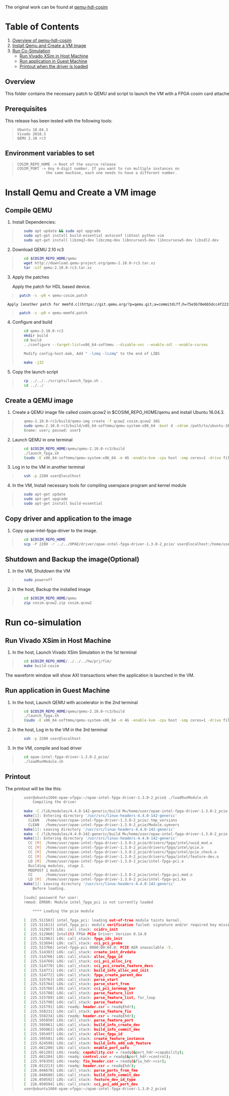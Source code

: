 <span style="display: inline-block;">
    
The original work can be found at [qemu-hdl-cosim](https://github.com/RSPwFPGAs/qemu-hdl-cosim)

# Table of Contents
1. [Overview of qemu-hdl-cosim](#overview)
2. [Install Qemu and Create a VM image](#installhost)
3. [Run Co-Simulation](#runcosim)
    - [Run Vivado XSim in Host Machine](#runxsim)
    - [Run application in Guest Machine](#runapp)
    - [Printout when the driver is loaded](#printoutdriver)

<a name="overview"></a>
Overview
----------------------------
This folder contains the necessary patch to QEMU and script to launch the VM with a FPGA cosim card attached.


Prerequisites
----------------------------
This release has been tested with the following tools:
>
>```
>Ubuntu 18.04.3
>Vivado 2018.3
>QEMU 2.10 rc3
>```

Environment variables to set
----------------------------
>
>```
>COSIM_REPO_HOME -> Root of the source release
>COSIM_PORT -> Any 4-digit number. If you want to run multiple instances on 
>              the same machine, each one needs to have a different number.
>```

<a name="installhost"></a>
# Install Qemu and Create a VM image

Compile QEMU
----------------------------
1. Install Dependencies:
>
>```bash
>    sudo apt update && sudo apt upgrade
>    sudo apt-get install build-essential autoconf libtool python vim 
>    sudo apt-get install libzmq3-dev libczmq-dev libncurses5-dev libncursesw5-dev libsdl2-dev

2. Download QEMU 2.10 rc3

>
>```bash
>    cd $COSIM_REPO_HOME/qemu
>    wget http://download.qemu-project.org/qemu-2.10.0-rc3.tar.xz
>    tar -xJf qemu-2.10.0-rc3.tar.xz

3. Apply the patches

     Apply the patch for HDL based device.
>
>   ```bash
>    patch -s -p0 < qemu-cosim.patch
>   ```

     Apply [another patch for memfd.c](https://git.qemu.org/?p=qemu.git;a=commitdiff;h=75e5b70e6b5dcc4f2219992d7cffa462aa406af0).
>
>   ```bash
>    patch -s -p0 < qemu-memfd.patch
>   ``` 

4. Configure and build

>
>```bash
>    cd qemu-2.10.0-rc3
>    mkdir build
>    cd build
>    ../configure --target-list=x86_64-softmmu --disable-vnc --enable-sdl --enable-curses
>
>    Modify config-host.mak, Add " -lzmq -lczmq" to the end of LIBS
>
>    make -j32

5. Copy the launch script

>
>```bash
>    cp ../../../scripts/launch_fpga.sh .
>    cd ../../

Create a QEMU image
----------------------------
1. Create a QEMU image file called cosim.qcow2 in $COSIM_REPO_HOME/qemu and install Ubuntu 16.04.3.

>
>```bash
>    qemu-2.10.0-rc3/build/qemu-img create -f qcow2 cosim.qcow2 16G
>    sudo qemu-2.10.0-rc3/build/x86_64-softmmu/qemu-system-x86_64 -boot d -cdrom /path/to/ubuntu-16.04.6-server-amd64.iso -smp cpus=2 -accel kvm -m 4096 -hda cosim.qcow2
>    (name: user; passwd: user)

2. Launch QEMU in one terminal

>
>```bash
>    cd $COSIM_REPO_HOME/qemu/qemu-2.10.0-rc3/build
>    ./launch_fpga.sh
>    (sudo -E x86_64-softmmu/qemu-system-x86_64 -m 4G -enable-kvm -cpu host -smp cores=1 -drive file=../../cosim.qcow2,cache=writethrough -device accelerator-pcie -redir tcp:2200::22 -display none)

3. Log in to the VM in another terminal

>
>```bash
>    ssh -p 2200 user@localhost

4. In the VM, Install necessary tools for compiling userspace program and kernel module

>
>```bash
>    sudo apt-get update
>    sudo apt-get upgrade
>    sudo apt-get install build-essential

Copy driver and application to the image
----------------------------
1. Copy opae-intel-fpga-driver to the image.

>
>```bash
>    cd $COSIM_REPO_HOME
>    scp -P 2200 -r ../../OPAE/driver/opae-intel-fpga-driver-1.3.0-2_pcie/ user@localhost:/home/user/.

Shutdown and Backup the image(Optional)
----------------------------
1. In the VM, Shutdown the VM

>
>```bash
>    sudo poweroff

2. In the host, Backup the installed image
>
>```bash
>    cd $COSIM_REPO_HOME/qemu
>    zip cosim.qcow2.zip cosim.qcow2


<a name="runcosim"></a>
# Run co-simulation

<a name="runxsim"></a>
## Run Vivado XSim in Host Machine

1. In the host, Launch Vivado XSim Simulation in the 1st terminal

>
>```bash
>    cd $COSIM_REPO_HOME/../../../hw/prj/fim/
>    make build-cosim

The waveform window will show AXI transactions when the application is launched in the VM.

<a name="runapp"></a>
## Run application in Guest Machine

1. In the host, Launch QEMU with accelerator in the 2nd terminal

>
>```bash
>    cd $COSIM_REPO_HOME/qemu/qemu-2.10.0-rc3/build
>    ./launch_fpga.sh
>    (sudo -E x86_64-softmmu/qemu-system-x86_64 -m 4G -enable-kvm -cpu host -smp cores=1 -drive file=../../cosim.qcow2,cache=writethrough -device accelerator-pcie -redir tcp:2200::22 -display none)

2. In the host, Log in to the VM in the 3rd terminal

>
>```bash
>    ssh -p 2200 user@localhost

3. In the VM, compile and load driver

>
>```bash
>    cd opae-intel-fpga-driver-1.3.0-2_pcie/
>    ./loadRunModule.sh

<a name="printoutdriver"></a>
Printout
----------------------------
The printout will be like this:

>
>```bash
>    user@ubuntu1604-opae-vfpga:~/opae-intel-fpga-driver-1.3.0-2_pcie$ ./loadRunModule.sh 
>    	 Compiling the driver 
>    
>    make -C /lib/modules/4.4.0-142-generic/build M=/home/user/opae-intel-fpga-driver-1.3.0-2_pcie clean
>    make[1]: Entering directory '/usr/src/linux-headers-4.4.0-142-generic'
>      CLEAN   /home/user/opae-intel-fpga-driver-1.3.0-2_pcie/.tmp_versions
>      CLEAN   /home/user/opae-intel-fpga-driver-1.3.0-2_pcie/Module.symvers
>    make[1]: Leaving directory '/usr/src/linux-headers-4.4.0-142-generic'
>    make -C /lib/modules/4.4.0-142-generic/build M=/home/user/opae-intel-fpga-driver-1.3.0-2_pcie modules
>    make[1]: Entering directory '/usr/src/linux-headers-4.4.0-142-generic'
>      CC [M]  /home/user/opae-intel-fpga-driver-1.3.0-2_pcie/drivers/fpga/intel/uuid_mod.o
>      CC [M]  /home/user/opae-intel-fpga-driver-1.3.0-2_pcie/drivers/fpga/intel/pcie.o
>      CC [M]  /home/user/opae-intel-fpga-driver-1.3.0-2_pcie/drivers/fpga/intel/pcie_check.o
>      CC [M]  /home/user/opae-intel-fpga-driver-1.3.0-2_pcie/drivers/fpga/intel/feature-dev.o
>      LD [M]  /home/user/opae-intel-fpga-driver-1.3.0-2_pcie/intel-fpga-pci.o
>      Building modules, stage 2.
>      MODPOST 1 modules
>      CC      /home/user/opae-intel-fpga-driver-1.3.0-2_pcie/intel-fpga-pci.mod.o
>      LD [M]  /home/user/opae-intel-fpga-driver-1.3.0-2_pcie/intel-fpga-pci.ko
>    make[1]: Leaving directory '/usr/src/linux-headers-4.4.0-142-generic'
>    	 Before loading. 
>    
>    [sudo] password for user: 
>    rmmod: ERROR: Module intel_fpga_pci is not currently loaded
>    
>    	 **** Loading the pcie module 
>    
>    [  225.511563] intel_fpga_pci: loading out-of-tree module taints kernel.
>    [  225.511613] intel_fpga_pci: module verification failed: signature and/or required key missing - tainting kernel
>    [  225.512957] LOG: call_stack: ccidrv_init
>    [  225.512960] Intel(R) FPGA PCIe Driver: Version 0.14.0
>    [  225.512962] LOG: call_stack: fpga_ids_init
>    [  225.513694] LOG: call_stack: cci_pci_probe
>    [  225.513766] intel-fpga-pci 0000:00:04.0: PCIE AER unavailable -5.
>    [  225.514383] LOG: call_stack: create_init_drvdata
>    [  225.514766] LOG: call_stack: alloc_fpga_id
>    [  225.514769] LOG: call_stack: cci_pci_alloc_irq
>    [  225.514770] LOG: call_stack: cci_pci_create_feature_devs
>    [  225.514771] LOG: call_stack: build_info_alloc_and_init
>    [  225.514772] LOG: call_stack: fpga_create_parent_dev
>    [  225.515763] LOG: call_stack: parse_start
>    [  225.515764] LOG: call_stack: parse_start_from
>    [  225.515766] LOG: call_stack: cci_pci_ioremap_bar
>    [  225.515788] LOG: call_stack: parse_feature_list
>    [  225.515789] LOG: call_stack: parse_feature_list, for_loop
>    [  225.515790] LOG: call_stack: parse_feature
>    [  225.515791] LOG: readq: header.csr = readq(hdr);
>    [  225.558231] LOG: call_stack: parse_feature_fiu
>    [  225.558234] LOG: readq: header.csr = readq(hdr);
>    [  225.595050] LOG: call_stack: parse_feature_port
>    [  225.595061] LOG: call_stack: build_info_create_dev
>    [  225.595062] LOG: call_stack: build_info_commit_dev
>    [  225.595497] LOG: call_stack: alloc_fpga_id
>    [  225.595501] LOG: call_stack: create_feature_instance
>    [  225.624598] LOG: call_stack: build_info_add_sub_feature
>    [  225.661200] LOG: call_stack: enable_port_uafu
>    [  225.661203] LOG: readq: capability.csr = readq(&port_hdr->capability);
>    [  225.661204] LOG: readq: control.csr = readq(&port_hdr->control);
>    [  225.976359] LOG: readq: fiu_header.csr = readq(&fiu_hdr->csr);
>    [  226.012213] LOG: readq: header.csr = readq(hdr);
>    [  226.048678] LOG: call_stack: parse_ports_from_fme
>    [  226.048680] LOG: call_stack: build_info_commit_dev
>    [  226.050592] LOG: call_stack: feature_dev_id_type
>    [  226.050594] LOG: call_stack: cci_pci_add_port_dev
>    user@ubuntu1604-opae-vfpga:~/opae-intel-fpga-driver-1.3.0-2_pcie$


